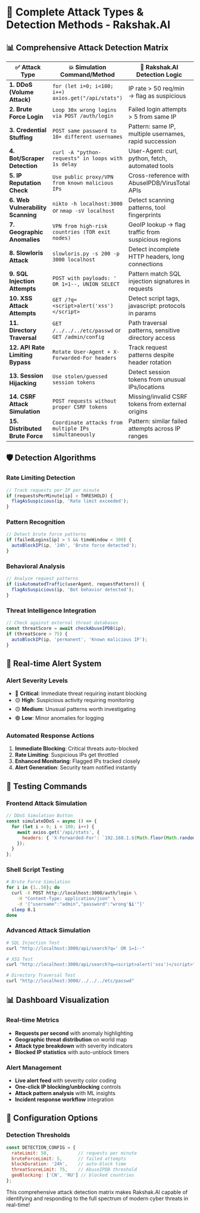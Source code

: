 # 🔐 Complete Attack Types & Detection Methods - Rakshak.AI

## 📊 Comprehensive Attack Detection Matrix

| ✅ Attack Type | 💥 Simulation Command/Method | 🧠 Rakshak.AI Detection Logic | 🚨 Alert Level |
|----------------|------------------------------|--------------------------------|-----------------|
| **1. DDoS (Volume Attack)** | `for (let i=0; i<100; i++) axios.get("/api/stats")` | IP rate > 50 req/min → flag as suspicious | 🔴 Critical |
| **2. Brute Force Login** | `Loop 30x wrong logins via POST /auth/login` | Failed login attempts > 5 from same IP | 🔴 Critical |
| **3. Credential Stuffing** | `POST same password to 10+ different usernames` | Pattern: same IP, multiple usernames, rapid succession | 🟡 High |
| **4. Bot/Scraper Detection** | `curl -A "python-requests" in loops with 1s delay` | User-Agent: curl, python, fetch, automated tools | 🟡 Medium |
| **5. IP Reputation Check** | `Use public proxy/VPN from known malicious IPs` | Cross-reference with AbuseIPDB/VirusTotal APIs | 🔴 Critical |
| **6. Web Vulnerability Scanning** | `nikto -h localhost:3000` or `nmap -sV localhost` | Detect scanning patterns, tool fingerprints | 🟡 High |
| **7. Geographic Anomalies** | `VPN from high-risk countries (TOR exit nodes)` | GeoIP lookup → flag traffic from suspicious regions | 🟡 Medium |
| **8. Slowloris Attack** | `slowloris.py -s 200 -p 3000 localhost` | Detect incomplete HTTP headers, long connections | 🔴 Critical |
| **9. SQL Injection Attempts** | `POST with payloads: ' OR 1=1--, UNION SELECT` | Pattern match SQL injection signatures in requests | 🔴 Critical |
| **10. XSS Attack Attempts** | `GET /?q=<script>alert('xss')</script>` | Detect script tags, javascript: protocols in params | 🟡 High |
| **11. Directory Traversal** | `GET /../../../etc/passwd` or `GET /admin/config` | Path traversal patterns, sensitive directory access | 🟡 High |
| **12. API Rate Limiting Bypass** | `Rotate User-Agent + X-Forwarded-For headers` | Track request patterns despite header rotation | 🟡 Medium |
| **13. Session Hijacking** | `Use stolen/guessed session tokens` | Detect session tokens from unusual IPs/locations | 🔴 Critical |
| **14. CSRF Attack Simulation** | `POST requests without proper CSRF tokens` | Missing/invalid CSRF tokens from external origins | 🟡 Medium |
| **15. Distributed Brute Force** | `Coordinate attacks from multiple IPs simultaneously` | Pattern: similar failed attempts across IP ranges | 🔴 Critical |

## 🛡️ Detection Algorithms

### **Rate Limiting Detection**
```javascript
// Track requests per IP per minute
if (requestsPerMinute[ip] > THRESHOLD) {
  flagAsSuspicious(ip, 'Rate limit exceeded');
}
```

### **Pattern Recognition**
```javascript
// Detect brute force patterns
if (failedLogins[ip] > 5 && timeWindow < 300) {
  autoBlockIP(ip, '24h', 'Brute force detected');
}
```

### **Behavioral Analysis**
```javascript
// Analyze request patterns
if (isAutomatedTraffic(userAgent, requestPattern)) {
  flagAsSuspicious(ip, 'Bot behavior detected');
}
```

### **Threat Intelligence Integration**
```javascript
// Check against external threat databases
const threatScore = await checkAbuseIPDB(ip);
if (threatScore > 75) {
  autoBlockIP(ip, 'permanent', 'Known malicious IP');
}
```

## 🚨 Real-time Alert System

### **Alert Severity Levels**
- 🔴 **Critical**: Immediate threat requiring instant blocking
- 🟡 **High**: Suspicious activity requiring monitoring
- 🟡 **Medium**: Unusual patterns worth investigating
- 🟢 **Low**: Minor anomalies for logging

### **Automated Response Actions**
1. **Immediate Blocking**: Critical threats auto-blocked
2. **Rate Limiting**: Suspicious IPs get throttled
3. **Enhanced Monitoring**: Flagged IPs tracked closely
4. **Alert Generation**: Security team notified instantly

## 🎯 Testing Commands

### **Frontend Attack Simulation**
```javascript
// DDoS Simulation Button
const simulateDDoS = async () => {
  for (let i = 0; i < 100; i++) {
    await axios.get('/api/stats', {
      headers: { 'X-Forwarded-For': `192.168.1.${Math.floor(Math.random() * 255)}` }
    });
  }
};
```

### **Shell Script Testing**
```bash
# Brute Force Simulation
for i in {1..50}; do
  curl -X POST http://localhost:3000/auth/login \
    -H "Content-Type: application/json" \
    -d '{"username":"admin","password":"wrong'$i'"}'
  sleep 0.1
done
```

### **Advanced Attack Simulation**
```bash
# SQL Injection Test
curl "http://localhost:3000/api/search?q=' OR 1=1--"

# XSS Test  
curl "http://localhost:3000/api/search?q=<script>alert('xss')</script>"

# Directory Traversal Test
curl "http://localhost:3000/../../../etc/passwd"
```

## 📊 Dashboard Visualization

### **Real-time Metrics**
- **Requests per second** with anomaly highlighting
- **Geographic threat distribution** on world map
- **Attack type breakdown** with severity indicators
- **Blocked IP statistics** with auto-unblock timers

### **Alert Management**
- **Live alert feed** with severity color coding
- **One-click IP blocking/unblocking** controls
- **Attack pattern analysis** with ML insights
- **Incident response workflow** integration

## 🔧 Configuration Options

### **Detection Thresholds**
```javascript
const DETECTION_CONFIG = {
  rateLimit: 50,           // requests per minute
  bruteForceLimit: 5,      // failed attempts
  blockDuration: '24h',    // auto-block time
  threatScoreLimit: 75,    // AbuseIPDB threshold
  geoBlocking: ['CN', 'RU'] // blocked countries
};
```

This comprehensive attack detection matrix makes Rakshak.AI capable of identifying and responding to the full spectrum of modern cyber threats in real-time!